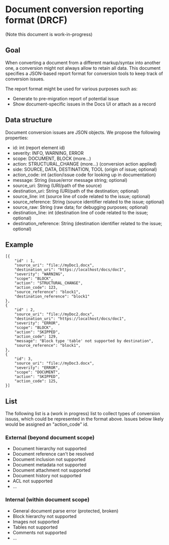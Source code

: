 # Document conversion reporting format (DRCF)

(Note this document is work-in-progress)

## Goal
When converting a document from a different markup/syntax into another one, a conversion might not always allow to retain all data. This document specifies a JSON-based report format for conversion tools to keep track of conversion issues.

The report format might be used for various purposes such as:
- Generate to pre-migration report of potential issue
- Show document-specific issues in the Docs UI or attach as a record

## Data structure
Document conversion issues are JSON objects. We propose the following properties:
- id: int (report element id)
- severity: INFO, WARNING, ERROR
- scope: DOCUMENT, BLOCK (more...)
- action: STRUCTURAL_CHANGE (more...) (conversion action applied)
- side: SOURCE, DATA, DESTINATION, TOOL (origin of issue; optional)
- action_code: int (action/issue code for looking up in documentation)
- message: String (issue/error message string; optional)
- source_uri: String (URI/path of the source)
- destination_uri: String (URI/path of the destination; optional)
- source_line: int (source line of code related to the issue; optional)
- source_reference: String (source identifier related to the issue; optional)
- source_raw: String (raw data; for debugging purposes; optional)
- destination_line: int (destination line of code related to the issue; optional)
- destination_reference: String (destination identifier related to the issue; optional)

## Example
```
[{
	"id" : 1,
	"source_uri": "file://myDoc1.docx",
	"destination_uri": "https://localhost/docs/doc1",
	"severity": "WARNING",
	"scope": "BLOCK",
	"action": "STRUCTURAL_CHANGE",
	"action_code": 123,
	"source_reference": "block1",
	"destination_reference": "block1"
},
{
	"id" : 2,
	"source_uri": "file://myDoc2.docx",
	"destination_uri": "https://localhost/docs/doc1",
	"severity": "ERROR",
	"scope": "BLOCK",
	"action": "SKIPPED",
	"action_code": 129,
	"message": "Block type 'table' not supported by destination",
	"source_reference": "block1",
},
{
	"id": 3,
	"source_uri": "file://myDoc3.docx",
	"severity": "ERROR",
	"scope": "DOCUMENT",
	"action": "SKIPPED",
	"action_code": 125,
}]
```

## List
The following list is a (work in progress) list to collect types of conversion issuss, which could be represented in the format above. Issues below likely would be assigned an "action_code" id.

### External (beyond document scope)
- Document hierarchy not supported
- Document reference can't be resolved
- Document inclusion not supported
- Document metadata not supported
- Document attachment not supported
- Document history not supported
- ACL not supported
- ...

### Internal (within document scope)
- General document parse error (protected, broken)
- Block hierarchy not supported
- Images not supported
- Tables not supported
- Comments not supported
- ...
